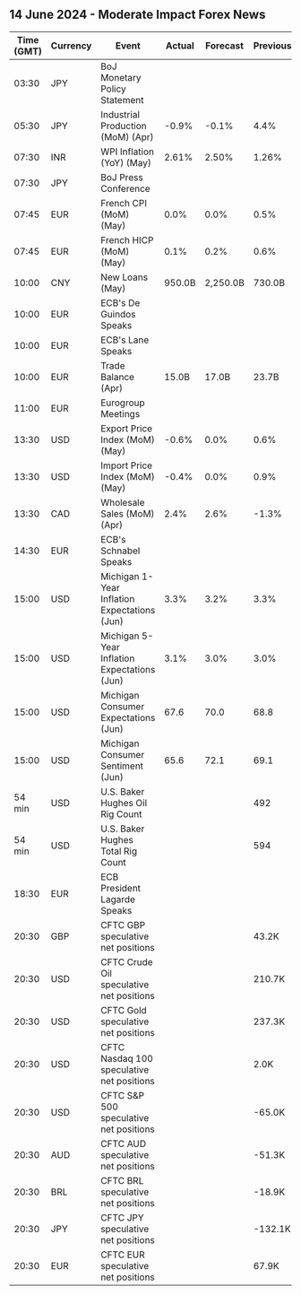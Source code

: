 ## 14 June 2024 - Moderate Impact Forex News

| Time (GMT) | Currency | Event | Actual | Forecast | Previous |
|------|----------|-------|--------|----------|----------|
| 03:30 | JPY | BoJ Monetary Policy Statement |  |  |  |
| 05:30 | JPY | Industrial Production (MoM) (Apr) | -0.9% | -0.1% | 4.4% |
| 07:30 | INR | WPI Inflation (YoY) (May) | 2.61% | 2.50% | 1.26% |
| 07:30 | JPY | BoJ Press Conference |  |  |  |
| 07:45 | EUR | French CPI (MoM) (May) | 0.0% | 0.0% | 0.5% |
| 07:45 | EUR | French HICP (MoM) (May) | 0.1% | 0.2% | 0.6% |
| 10:00 | CNY | New Loans (May) | 950.0B | 2,250.0B | 730.0B |
| 10:00 | EUR | ECB's De Guindos Speaks |  |  |  |
| 10:00 | EUR | ECB's Lane Speaks |  |  |  |
| 10:00 | EUR | Trade Balance (Apr) | 15.0B | 17.0B | 23.7B |
| 11:00 | EUR | Eurogroup Meetings |  |  |  |
| 13:30 | USD | Export Price Index (MoM) (May) | -0.6% | 0.0% | 0.6% |
| 13:30 | USD | Import Price Index (MoM) (May) | -0.4% | 0.0% | 0.9% |
| 13:30 | CAD | Wholesale Sales (MoM) (Apr) | 2.4% | 2.6% | -1.3% |
| 14:30 | EUR | ECB's Schnabel Speaks |  |  |  |
| 15:00 | USD | Michigan 1-Year Inflation Expectations (Jun) | 3.3% | 3.2% | 3.3% |
| 15:00 | USD | Michigan 5-Year Inflation Expectations (Jun) | 3.1% | 3.0% | 3.0% |
| 15:00 | USD | Michigan Consumer Expectations (Jun) | 67.6 | 70.0 | 68.8 |
| 15:00 | USD | Michigan Consumer Sentiment (Jun) | 65.6 | 72.1 | 69.1 |
| 54 min | USD | U.S. Baker Hughes Oil Rig Count |  |  | 492 |
| 54 min | USD | U.S. Baker Hughes Total Rig Count |  |  | 594 |
| 18:30 | EUR | ECB President Lagarde Speaks |  |  |  |
| 20:30 | GBP | CFTC GBP speculative net positions |  |  | 43.2K |
| 20:30 | USD | CFTC Crude Oil speculative net positions |  |  | 210.7K |
| 20:30 | USD | CFTC Gold speculative net positions |  |  | 237.3K |
| 20:30 | USD | CFTC Nasdaq 100 speculative net positions |  |  | 2.0K |
| 20:30 | USD | CFTC S&P 500 speculative net positions |  |  | -65.0K |
| 20:30 | AUD | CFTC AUD speculative net positions |  |  | -51.3K |
| 20:30 | BRL | CFTC BRL speculative net positions |  |  | -18.9K |
| 20:30 | JPY | CFTC JPY speculative net positions |  |  | -132.1K |
| 20:30 | EUR | CFTC EUR speculative net positions |  |  | 67.9K |
